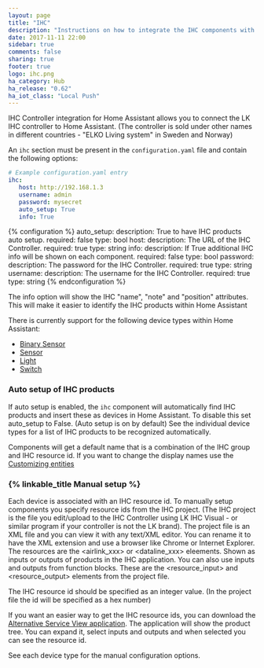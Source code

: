 ```yaml
---
layout: page
title: "IHC"
description: "Instructions on how to integrate the IHC components with Home Assistant"
date: 2017-11-11 22:00
sidebar: true
comments: false
sharing: true
footer: true
logo: ihc.png
ha_category: Hub
ha_release: "0.62"
ha_iot_class: "Local Push"
---
```


IHC Controller integration for Home Assistant allows you to connect the LK IHC controller to Home Assistant. 
(The controller is sold under other names in different countries - "ELKO Living system" in Sweden and Norway)

An `ihc` section must be present in the `configuration.yaml` file and contain the following options:

```yaml
# Example configuration.yaml entry
ihc:
   host: http://192.168.1.3
   username: admin
   password: mysecret
   auto_setup: True
   info: True
```

{% configuration %}
auto_setup:
  description: True to have IHC products auto setup.
  required: false
  type: bool
host:
  description: The URL of the IHC Controller.
  required: true
  type: string
info:
  description: If True additional IHC info will be shown on each component.
  required: false
  type: bool
password:
  description: The password for the IHC Controller.
  required: true
  type: string
username:
  description: The username for the IHC Controller.
  required: true
  type: string
{% endconfiguration %}

The info option will show the IHC "name", "note" and "position" attributes. 
This will make it easier to identify the IHC products within Home Assistant

There is currently support for the following device types within Home Assistant:

- [Binary Sensor](/components/binary_sensor.ihc/) 
- [Sensor](/components/sensor.ihc/) 
- [Light](/components/light.ihc/) 
- [Switch](/components/switch.ihc/) 

### Auto setup of IHC products

If auto setup is enabled, the `ihc` component will automatically find IHC products and insert these as devices in Home Assistant.
To disable this set auto_setup to False. (Auto setup is on by default)
See the individual device types for a list of IHC products to be recognized automatically.

Components will get a default name that is a combination of the IHC group and IHC resource id.
If you want to change the display names use the [Customizing entities](/docs/configuration/customizing-devices/)

### {% linkable_title Manual setup %}

Each device is associated with an IHC resource id.
To manually setup components you specify resource ids from the IHC project.
(The IHC project is the file you edit/upload to the IHC Controller using LK IHC Visual - or similar program if your controller is not the LK brand).
The project file is an XML file and you can view it with any text/XML editor. 
You can rename it to have the XML extension and use a browser like Chrome or Internet Explorer.
The resources are the \<airlink_xxx> or \<dataline_xxx> eleements.
Shown as inputs or outputs of products in the IHC application.
You can also use inputs and outputs from function blocks.
These are the \<resource_input> and \<resource_output> elements from the project file.

The IHC resource id should be specified as an integer value. (In the project file the id will be specified as a hex number)

If you want an easier way to get the IHC resource ids, you can download the [Alternative Service View application](https://www.dingus.dk/updated-ihc-alternative-service-view/).
The application will show the product tree. You can expand it, select inputs and outputs and when selected you can see the resource id.

See each device type for the manual configuration options.
